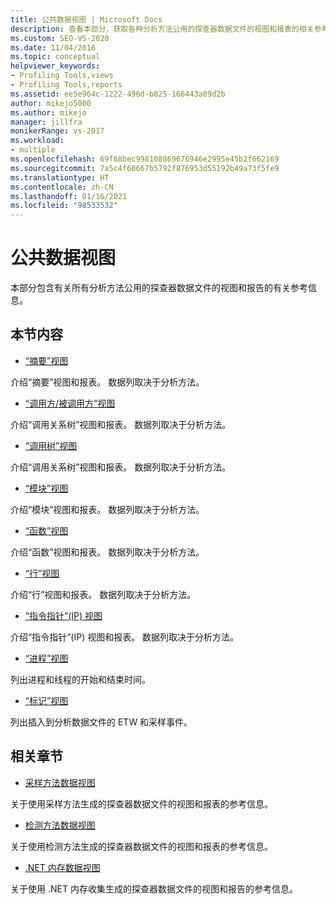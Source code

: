 ```yaml
---
title: 公共数据视图 | Microsoft Docs
description: 查看本部分，获取各种分析方法公用的探查器数据文件的视图和报表的相关参考信息。
ms.custom: SEO-VS-2020
ms.date: 11/04/2016
ms.topic: conceptual
helpviewer_keywords:
- Profiling Tools,views
- Profiling Tools,reports
ms.assetid: ee5e964c-1222-496d-b825-166443a89d2b
author: mikejo5000
ms.author: mikejo
manager: jillfra
monikerRange: vs-2017
ms.workload:
- multiple
ms.openlocfilehash: 69f68bec998108869676946e2995e45b2f662169
ms.sourcegitcommit: 7a5c4f60667b5792f876953d55192b49a73f5fe9
ms.translationtype: HT
ms.contentlocale: zh-CN
ms.lasthandoff: 01/16/2021
ms.locfileid: "98533532"
---
```

# <a name="common-data-views"></a>公共数据视图
本部分包含有关所有分析方法公用的探查器数据文件的视图和报告的有关参考信息。

## <a name="in-this-section"></a>本节内容
- [“摘要”视图](../profiling/summary-view.md)

 介绍“摘要”视图和报表。 数据列取决于分析方法。

- [“调用方/被调用方”视图](../profiling/caller-callee-view.md)

 介绍“调用关系树”视图和报表。 数据列取决于分析方法。

- [“调用树”视图](../profiling/call-tree-view.md)

 介绍“调用关系树”视图和报表。 数据列取决于分析方法。

- [“模块”视图](../profiling/modules-view.md)

 介绍“模块”视图和报表。 数据列取决于分析方法。

- [“函数”视图](../profiling/functions-view.md)

 介绍“函数”视图和报表。 数据列取决于分析方法。

- [“行”视图](../profiling/lines-view.md)

 介绍“行”视图和报表。 数据列取决于分析方法。

- [“指令指针”(IP) 视图](../profiling/instruction-pointers-ips-view.md)

 介绍“指令指针”(IP) 视图和报表。 数据列取决于分析方法。

- [“进程”视图](../profiling/process-view.md)

 列出进程和线程的开始和结束时间。

- [“标记”视图](../profiling/marks-view.md)

 列出插入到分析数据文件的 ETW 和采样事件。

## <a name="related-sections"></a>相关章节
- [采样方法数据视图](../profiling/profiler-sampling-method-data-views.md)

 关于使用采样方法生成的探查器数据文件的视图和报表的参考信息。

- [检测方法数据视图](../profiling/instrumentation-method-data-views.md)

 关于使用检测方法生成的探查器数据文件的视图和报表的参考信息。

- [.NET 内存数据视图](../profiling/dotnet-memory-data-views.md)

 关于使用 .NET 内存收集生成的探查器数据文件的视图和报告的参考信息。
